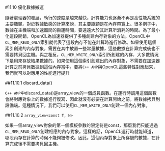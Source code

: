 #11.10 優化數據搬運

隨著處理器的發展，執行的速度是越來越快，計算能力也逐漸不再是高性能系統的主要瓶頸。對於數據敏感的計算來說，其主要瓶頸是在內存帶寬上。很多例子中，數據在主機端和加速器間的搬運時間，要遠遠大於其計算所消耗的時間。為了最小化這段開銷，OpenCL為加速器提供了多種創建內存對象的方法。OpenCL中`CL_MEM_READ_ONLY`索引就代表了這段內存不能在計算時進行修改。如果使用這個索引創建的內存對象，需要在其中放置一些常量數據，這些數據在計算完成後也不需要拷貝回主機。與之相反，`CL_MEM_WRITE_ONLY`索引所創建的內存，大多數情況下是用來存放結果數據的。如果使用這個索引創建出的內存對象，不需要在加速器計算之前拷貝數據到這個內存當中。要將`C++ AMP`與OpenCL這些特性對應起來，我們就可以對應用的性能進行提升

##11.10.1 discard_data()

`C++ AMP`中discard_data()是array_view的一個成員函數。在運行時調用這個函數會將對應對象上的數據進行復寫，因此就沒有必要在計算開始之前，將數據拷貝到設備端。這種情況下，我們可以使用`CL_MEM_WRITE_ONLY`創建一個內存對象。

##11.10.2 `array_view<const T, N>`

如果一個array_view對象的第一個模板參數的限定符是const，那麼我們只能通過`CL_MEM_READ_ONLY`創建相應的內存對象。這樣的話，OpenCL運行時就能知道，哪段內存在計算的時候不能夠被修改。因此，這個內存對象上所存儲的數據，在計算完成後不需要拷貝回主機。

